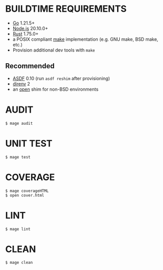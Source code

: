 # BUILDTIME REQUIREMENTS

* [Go](https://golang.org/) 1.21.5+
* [Node.js](https://nodejs.org/en) 20.10.0+
* [Rust](https://www.rust-lang.org/) 1.75.0+
* a POSIX compliant [make](https://pubs.opengroup.org/onlinepubs/9699919799/utilities/make.html) implementation (e.g. GNU make, BSD make, etc.)
* Provision additional dev tools with `make`

## Recommended

* [ASDF](https://asdf-vm.com/) 0.10 (run `asdf reshim` after provisioning)
* [direnv](https://direnv.net/) 2
* an [open](https://github.com/mcandre/dotfiles) shim for non-BSD environments

# AUDIT

```console
$ mage audit
```

# UNIT TEST

```console
$ mage test
```

# COVERAGE

```console
$ mage coverageHTML
$ open cover.html
```

# LINT

```console
$ mage lint
```

# CLEAN

```console
$ mage clean
```
